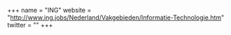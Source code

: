 +++
name = "ING"
website = "http://www.ing.jobs/Nederland/Vakgebieden/Informatie-Technologie.htm"
twitter = ""
+++